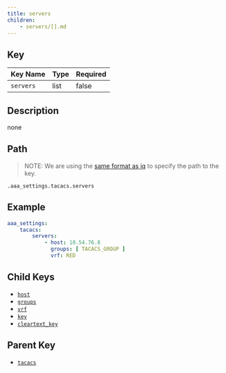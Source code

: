 ```yaml
---
title: servers
children:
    - servers/[].md
---
```


## Key

Key Name | Type | Required
---------|------|---------
`servers` | list | false

## Description

none

## Path

> NOTE: We are using the [same format as jq](https://jqlang.org/) to specify the path to the key.

`.aaa_settings.tacacs.servers`

## Example

```yaml
aaa_settings:
    tacacs:
        servers:
            - host: 10.54.76.8
              groups: [ TACACS_GROUP ]
              vrf: RED
```

## Child Keys

- [`host`](servers/[]/host.md)
- [`groups`](servers/[]/groups.md)
- [`vrf`](servers/[]/vrf.md)
- [`key`](servers/[]/key.md)
- [`cleartext_key`](servers/[]/cleartext_key.md)

## Parent Key

- [`tacacs`](../tacacs.md)
